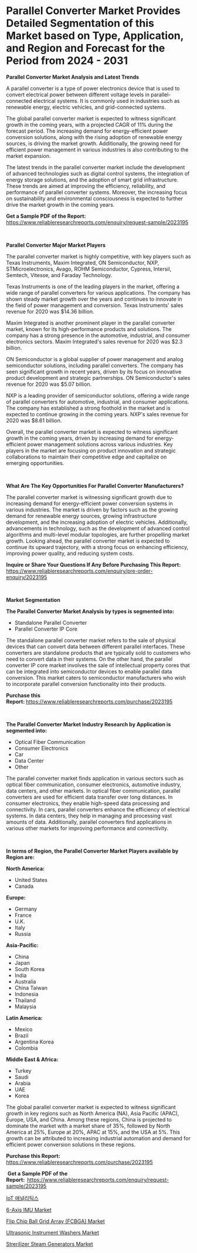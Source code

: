 <p><h1>Parallel Converter Market Provides Detailed Segmentation of this Market based on Type, Application, and Region and Forecast for the Period from 2024 - 2031</h1></p><p><strong>Parallel Converter Market Analysis and Latest Trends</strong></p>
<p><p>A parallel converter is a type of power electronics device that is used to convert electrical power between different voltage levels in parallel-connected electrical systems. It is commonly used in industries such as renewable energy, electric vehicles, and grid-connected systems.</p><p>The global parallel converter market is expected to witness significant growth in the coming years, with a projected CAGR of 11% during the forecast period. The increasing demand for energy-efficient power conversion solutions, along with the rising adoption of renewable energy sources, is driving the market growth. Additionally, the growing need for efficient power management in various industries is also contributing to the market expansion.</p><p>The latest trends in the parallel converter market include the development of advanced technologies such as digital control systems, the integration of energy storage solutions, and the adoption of smart grid infrastructure. These trends are aimed at improving the efficiency, reliability, and performance of parallel converter systems. Moreover, the increasing focus on sustainability and environmental consciousness is expected to further drive the market growth in the coming years.</p></p>
<p><strong>Get a Sample PDF of the Report:&nbsp;</strong> <a href="https://www.reliableresearchreports.com/enquiry/request-sample/2023195">https://www.reliableresearchreports.com/enquiry/request-sample/2023195</a></p>
<p>&nbsp;</p>
<p><strong>Parallel Converter Major Market Players</strong></p>
<p><p>The parallel converter market is highly competitive, with key players such as Texas Instruments, Maxim Integrated, ON Semiconductor, NXP, STMicroelectronics, Avago, ROHM Semiconductor, Cypress, Intersil, Semtech, Vitesse, and Faraday Technology. </p><p>Texas Instruments is one of the leading players in the market, offering a wide range of parallel converters for various applications. The company has shown steady market growth over the years and continues to innovate in the field of power management and conversion. Texas Instruments' sales revenue for 2020 was $14.36 billion.</p><p>Maxim Integrated is another prominent player in the parallel converter market, known for its high-performance products and solutions. The company has a strong presence in the automotive, industrial, and consumer electronics sectors. Maxim Integrated's sales revenue for 2020 was $2.3 billion.</p><p>ON Semiconductor is a global supplier of power management and analog semiconductor solutions, including parallel converters. The company has seen significant growth in recent years, driven by its focus on innovative product development and strategic partnerships. ON Semiconductor's sales revenue for 2020 was $5.07 billion.</p><p>NXP is a leading provider of semiconductor solutions, offering a wide range of parallel converters for automotive, industrial, and consumer applications. The company has established a strong foothold in the market and is expected to continue growing in the coming years. NXP's sales revenue for 2020 was $8.61 billion.</p><p>Overall, the parallel converter market is expected to witness significant growth in the coming years, driven by increasing demand for energy-efficient power management solutions across various industries. Key players in the market are focusing on product innovation and strategic collaborations to maintain their competitive edge and capitalize on emerging opportunities.</p></p>
<p>&nbsp;</p>
<p><strong>What Are The Key Opportunities For Parallel Converter Manufacturers?</strong></p>
<p><p>The parallel converter market is witnessing significant growth due to increasing demand for energy-efficient power conversion systems in various industries. The market is driven by factors such as the growing demand for renewable energy sources, growing infrastructure development, and the increasing adoption of electric vehicles. Additionally, advancements in technology, such as the development of advanced control algorithms and multi-level modular topologies, are further propelling market growth. Looking ahead, the parallel converter market is expected to continue its upward trajectory, with a strong focus on enhancing efficiency, improving power quality, and reducing system costs.</p></p>
<p><strong>Inquire or Share Your Questions If Any Before Purchasing This Report:</strong> <a href="https://www.reliableresearchreports.com/enquiry/pre-order-enquiry/2023195">https://www.reliableresearchreports.com/enquiry/pre-order-enquiry/2023195</a></p>
<p>&nbsp;</p>
<p><strong>Market Segmentation</strong></p>
<p><strong>The Parallel Converter Market Analysis by types is segmented into:</strong></p>
<p><ul><li>Standalone Parallel Converter</li><li>Parallel Converter IP Core</li></ul></p>
<p><p>The standalone parallel converter market refers to the sale of physical devices that can convert data between different parallel interfaces. These converters are standalone products that are typically sold to customers who need to convert data in their systems. On the other hand, the parallel converter IP core market involves the sale of intellectual property cores that can be integrated into semiconductor devices to enable parallel data conversion. This market caters to semiconductor manufacturers who wish to incorporate parallel conversion functionality into their products.</p></p>
<p><strong>Purchase this Report:&nbsp;</strong><a href="https://www.reliableresearchreports.com/purchase/2023195">https://www.reliableresearchreports.com/purchase/2023195</a></p>
<p>&nbsp;</p>
<p><strong>The Parallel Converter Market Industry Research by Application is segmented into:</strong></p>
<p><ul><li>Optical Fiber Communication</li><li>Consumer Electronics</li><li>Car</li><li>Data Center</li><li>Other</li></ul></p>
<p><p>The parallel converter market finds application in various sectors such as optical fiber communication, consumer electronics, automotive industry, data centers, and other markets. In optical fiber communication, parallel converters are used for efficient data transfer over long distances. In consumer electronics, they enable high-speed data processing and connectivity. In cars, parallel converters enhance the efficiency of electrical systems. In data centers, they help in managing and processing vast amounts of data. Additionally, parallel converters find applications in various other markets for improving performance and connectivity.</p></p>
<p>&nbsp;</p>
<p><strong>In terms of Region, the Parallel Converter Market Players available by Region are:</strong></p>
<p>
    <p> <strong> North America: </strong>
        <ul>
            <li>United States</li>
            <li>Canada</li>
        </ul>
        </p> 
    <p> <strong> Europe: </strong>
        <ul>
            <li>Germany</li>
            <li>France</li>
            <li>U.K.</li>
            <li>Italy</li>
            <li>Russia</li>
        </ul>
        </p> 
    <p> <strong> Asia-Pacific: </strong>
        <ul>
            <li>China</li>
            <li>Japan</li>
            <li>South Korea</li>
            <li>India</li>
            <li>Australia</li>
            <li>China Taiwan</li>
            <li>Indonesia</li>
            <li>Thailand</li>
            <li>Malaysia</li>
        </ul>
        </p> 
    <p> <strong> Latin America: </strong>
        <ul>
            <li>Mexico</li>
            <li>Brazil</li>
            <li>Argentina Korea</li>
            <li>Colombia</li>
        </ul>
        </p> 
    <p> <strong> Middle East & Africa: </strong>
        <ul>
            <li>Turkey</li>
            <li>Saudi</li>
            <li>Arabia</li>
            <li>UAE</li>
            <li>Korea</li>
        </ul>
    </p>
    </p>
<p><p>The global parallel converter market is expected to witness significant growth in key regions such as North America (NA), Asia Pacific (APAC), Europe, USA, and China. Among these regions, China is projected to dominate the market with a market share of 35%, followed by North America at 25%, Europe at 20%, APAC at 15%, and the USA at 5%. This growth can be attributed to increasing industrial automation and demand for efficient power conversion solutions in these regions.</p></p>
<p><strong>Purchase this Report: </strong><a href="https://www.reliableresearchreports.com/purchase/2023195">https://www.reliableresearchreports.com/purchase/2023195</a></p>
<p>&nbsp;<strong>Get a Sample PDF of the Report:&nbsp;&nbsp;</strong><a href="https://www.reliableresearchreports.com/enquiry/request-sample/2023195">https://www.reliableresearchreports.com/enquiry/request-sample/2023195</a></p>
<p><strong></strong></p>
<p><p><a href="https://github.com/idcefvhkdut6/Market-Research-Report-List-1/blob/main/8426034186480.md">IoT 애널리틱스</a></p><p><a href="https://view.publitas.com/reportprime-1/insights-into-6-axis-imu-market-size-analysing-market-share-trends-and-growth-from-2024-to-2031/">6-Axis IMU Market</a></p><p><a href="https://view.publitas.com/reportprime-1/flip-chip-ball-grid-array-fcbga-market-size-focuses-on-market-dynamics-in-depth-analysis-and-future-projections-of-its-market-forecasted-for-period-from-2024-to-2031/">Flip Chip Ball Grid Array (FCBGA) Market</a></p><p><a href="https://glittery-fuchsia-86a.notion.site/Ultrasonic-Instrument-Washers-Market-Size-Share-Trends-Analysis-Report-By-Material-By-Type-By-E-256ca9549e6b41a381b60f58a9aff859">Ultrasonic Instrument Washers Market</a></p><p><a href="https://acidic-farm-354.notion.site/Strerilizer-Steam-Generators-Market-Size-Share-Trends-Analysis-Report-By-Material-By-Type-By-En-e2c734f74acd4393a8dd8b1258e5b403">Strerilizer Steam Generators Market</a></p></p>